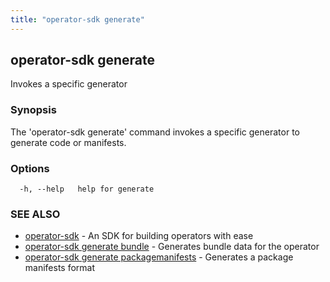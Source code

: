 ```yaml
---
title: "operator-sdk generate"
---
```

## operator-sdk generate

Invokes a specific generator

### Synopsis

The 'operator-sdk generate' command invokes a specific generator to generate
code or manifests.

### Options

```
  -h, --help   help for generate
```

### SEE ALSO

* [operator-sdk](../operator-sdk)	 - An SDK for building operators with ease
* [operator-sdk generate bundle](../operator-sdk_generate_bundle)	 - Generates bundle data for the operator
* [operator-sdk generate packagemanifests](../operator-sdk_generate_packagemanifests)	 - Generates a package manifests format

